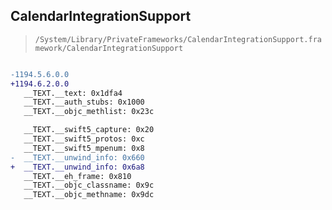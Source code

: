 ## CalendarIntegrationSupport

> `/System/Library/PrivateFrameworks/CalendarIntegrationSupport.framework/CalendarIntegrationSupport`

```diff

-1194.5.6.0.0
+1194.6.2.0.0
   __TEXT.__text: 0x1dfa4
   __TEXT.__auth_stubs: 0x1000
   __TEXT.__objc_methlist: 0x23c

   __TEXT.__swift5_capture: 0x20
   __TEXT.__swift5_protos: 0xc
   __TEXT.__swift5_mpenum: 0x8
-  __TEXT.__unwind_info: 0x660
+  __TEXT.__unwind_info: 0x6a8
   __TEXT.__eh_frame: 0x810
   __TEXT.__objc_classname: 0x9c
   __TEXT.__objc_methname: 0x9dc

```
